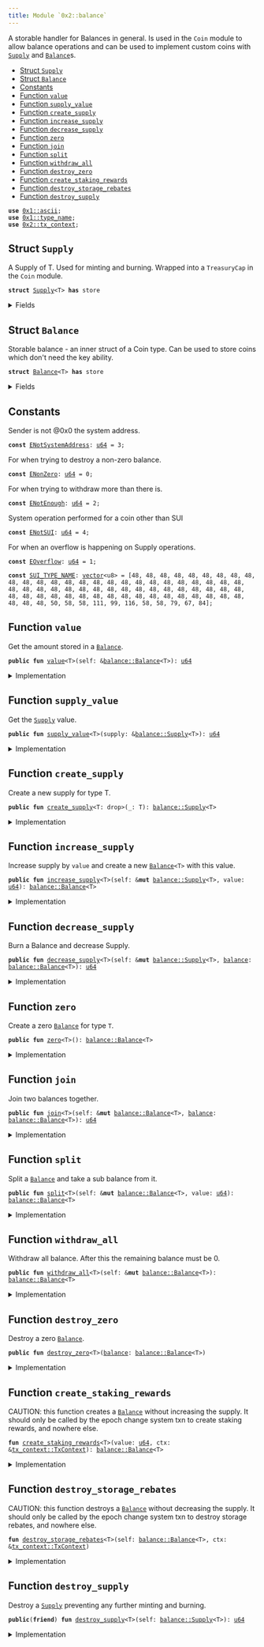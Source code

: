 ```yaml
---
title: Module `0x2::balance`
---
```


A storable handler for Balances in general. Is used in the <code>Coin</code>
module to allow balance operations and can be used to implement
custom coins with <code><a href="../sui-framework/balance.md#0x2_balance_Supply">Supply</a></code> and <code><a href="../sui-framework/balance.md#0x2_balance_Balance">Balance</a></code>s.


-  [Struct `Supply`](#0x2_balance_Supply)
-  [Struct `Balance`](#0x2_balance_Balance)
-  [Constants](#@Constants_0)
-  [Function `value`](#0x2_balance_value)
-  [Function `supply_value`](#0x2_balance_supply_value)
-  [Function `create_supply`](#0x2_balance_create_supply)
-  [Function `increase_supply`](#0x2_balance_increase_supply)
-  [Function `decrease_supply`](#0x2_balance_decrease_supply)
-  [Function `zero`](#0x2_balance_zero)
-  [Function `join`](#0x2_balance_join)
-  [Function `split`](#0x2_balance_split)
-  [Function `withdraw_all`](#0x2_balance_withdraw_all)
-  [Function `destroy_zero`](#0x2_balance_destroy_zero)
-  [Function `create_staking_rewards`](#0x2_balance_create_staking_rewards)
-  [Function `destroy_storage_rebates`](#0x2_balance_destroy_storage_rebates)
-  [Function `destroy_supply`](#0x2_balance_destroy_supply)


<pre><code><b>use</b> <a href="../move-stdlib/ascii.md#0x1_ascii">0x1::ascii</a>;
<b>use</b> <a href="../move-stdlib/type_name.md#0x1_type_name">0x1::type_name</a>;
<b>use</b> <a href="../sui-framework/tx_context.md#0x2_tx_context">0x2::tx_context</a>;
</code></pre>



<a name="0x2_balance_Supply"></a>

## Struct `Supply`

A Supply of T. Used for minting and burning.
Wrapped into a <code>TreasuryCap</code> in the <code>Coin</code> module.


<pre><code><b>struct</b> <a href="../sui-framework/balance.md#0x2_balance_Supply">Supply</a>&lt;T&gt; <b>has</b> store
</code></pre>



<details>
<summary>Fields</summary>


<dl>
<dt>
<code>value: <a href="../move-stdlib/u64.md#0x1_u64">u64</a></code>
</dt>
<dd>

</dd>
</dl>


</details>

<a name="0x2_balance_Balance"></a>

## Struct `Balance`

Storable balance - an inner struct of a Coin type.
Can be used to store coins which don't need the key ability.


<pre><code><b>struct</b> <a href="../sui-framework/balance.md#0x2_balance_Balance">Balance</a>&lt;T&gt; <b>has</b> store
</code></pre>



<details>
<summary>Fields</summary>


<dl>
<dt>
<code>value: <a href="../move-stdlib/u64.md#0x1_u64">u64</a></code>
</dt>
<dd>

</dd>
</dl>


</details>

<a name="@Constants_0"></a>

## Constants


<a name="0x2_balance_ENotSystemAddress"></a>

Sender is not @0x0 the system address.


<pre><code><b>const</b> <a href="../sui-framework/balance.md#0x2_balance_ENotSystemAddress">ENotSystemAddress</a>: <a href="../move-stdlib/u64.md#0x1_u64">u64</a> = 3;
</code></pre>



<a name="0x2_balance_ENonZero"></a>

For when trying to destroy a non-zero balance.


<pre><code><b>const</b> <a href="../sui-framework/balance.md#0x2_balance_ENonZero">ENonZero</a>: <a href="../move-stdlib/u64.md#0x1_u64">u64</a> = 0;
</code></pre>



<a name="0x2_balance_ENotEnough"></a>

For when trying to withdraw more than there is.


<pre><code><b>const</b> <a href="../sui-framework/balance.md#0x2_balance_ENotEnough">ENotEnough</a>: <a href="../move-stdlib/u64.md#0x1_u64">u64</a> = 2;
</code></pre>



<a name="0x2_balance_ENotSUI"></a>

System operation performed for a coin other than SUI


<pre><code><b>const</b> <a href="../sui-framework/balance.md#0x2_balance_ENotSUI">ENotSUI</a>: <a href="../move-stdlib/u64.md#0x1_u64">u64</a> = 4;
</code></pre>



<a name="0x2_balance_EOverflow"></a>

For when an overflow is happening on Supply operations.


<pre><code><b>const</b> <a href="../sui-framework/balance.md#0x2_balance_EOverflow">EOverflow</a>: <a href="../move-stdlib/u64.md#0x1_u64">u64</a> = 1;
</code></pre>



<a name="0x2_balance_SUI_TYPE_NAME"></a>



<pre><code><b>const</b> <a href="../sui-framework/balance.md#0x2_balance_SUI_TYPE_NAME">SUI_TYPE_NAME</a>: <a href="../move-stdlib/vector.md#0x1_vector">vector</a>&lt;u8&gt; = [48, 48, 48, 48, 48, 48, 48, 48, 48, 48, 48, 48, 48, 48, 48, 48, 48, 48, 48, 48, 48, 48, 48, 48, 48, 48, 48, 48, 48, 48, 48, 48, 48, 48, 48, 48, 48, 48, 48, 48, 48, 48, 48, 48, 48, 48, 48, 48, 48, 48, 48, 48, 48, 48, 48, 48, 48, 48, 48, 48, 48, 48, 48, 50, 58, 58, 111, 99, 116, 58, 58, 79, 67, 84];
</code></pre>



<a name="0x2_balance_value"></a>

## Function `value`

Get the amount stored in a <code><a href="../sui-framework/balance.md#0x2_balance_Balance">Balance</a></code>.


<pre><code><b>public</b> <b>fun</b> <a href="../sui-framework/balance.md#0x2_balance_value">value</a>&lt;T&gt;(self: &<a href="../sui-framework/balance.md#0x2_balance_Balance">balance::Balance</a>&lt;T&gt;): <a href="../move-stdlib/u64.md#0x1_u64">u64</a>
</code></pre>



<details>
<summary>Implementation</summary>


<pre><code><b>public</b> <b>fun</b> <a href="../sui-framework/balance.md#0x2_balance_value">value</a>&lt;T&gt;(self: &<a href="../sui-framework/balance.md#0x2_balance_Balance">Balance</a>&lt;T&gt;): <a href="../move-stdlib/u64.md#0x1_u64">u64</a> {
    self.value
}
</code></pre>



</details>

<a name="0x2_balance_supply_value"></a>

## Function `supply_value`

Get the <code><a href="../sui-framework/balance.md#0x2_balance_Supply">Supply</a></code> value.


<pre><code><b>public</b> <b>fun</b> <a href="../sui-framework/balance.md#0x2_balance_supply_value">supply_value</a>&lt;T&gt;(supply: &<a href="../sui-framework/balance.md#0x2_balance_Supply">balance::Supply</a>&lt;T&gt;): <a href="../move-stdlib/u64.md#0x1_u64">u64</a>
</code></pre>



<details>
<summary>Implementation</summary>


<pre><code><b>public</b> <b>fun</b> <a href="../sui-framework/balance.md#0x2_balance_supply_value">supply_value</a>&lt;T&gt;(supply: &<a href="../sui-framework/balance.md#0x2_balance_Supply">Supply</a>&lt;T&gt;): <a href="../move-stdlib/u64.md#0x1_u64">u64</a> {
    supply.value
}
</code></pre>



</details>

<a name="0x2_balance_create_supply"></a>

## Function `create_supply`

Create a new supply for type T.


<pre><code><b>public</b> <b>fun</b> <a href="../sui-framework/balance.md#0x2_balance_create_supply">create_supply</a>&lt;T: drop&gt;(_: T): <a href="../sui-framework/balance.md#0x2_balance_Supply">balance::Supply</a>&lt;T&gt;
</code></pre>



<details>
<summary>Implementation</summary>


<pre><code><b>public</b> <b>fun</b> <a href="../sui-framework/balance.md#0x2_balance_create_supply">create_supply</a>&lt;T: drop&gt;(_: T): <a href="../sui-framework/balance.md#0x2_balance_Supply">Supply</a>&lt;T&gt; {
    <a href="../sui-framework/balance.md#0x2_balance_Supply">Supply</a> { value: 0 }
}
</code></pre>



</details>

<a name="0x2_balance_increase_supply"></a>

## Function `increase_supply`

Increase supply by <code>value</code> and create a new <code><a href="../sui-framework/balance.md#0x2_balance_Balance">Balance</a>&lt;T&gt;</code> with this value.


<pre><code><b>public</b> <b>fun</b> <a href="../sui-framework/balance.md#0x2_balance_increase_supply">increase_supply</a>&lt;T&gt;(self: &<b>mut</b> <a href="../sui-framework/balance.md#0x2_balance_Supply">balance::Supply</a>&lt;T&gt;, value: <a href="../move-stdlib/u64.md#0x1_u64">u64</a>): <a href="../sui-framework/balance.md#0x2_balance_Balance">balance::Balance</a>&lt;T&gt;
</code></pre>



<details>
<summary>Implementation</summary>


<pre><code><b>public</b> <b>fun</b> <a href="../sui-framework/balance.md#0x2_balance_increase_supply">increase_supply</a>&lt;T&gt;(self: &<b>mut</b> <a href="../sui-framework/balance.md#0x2_balance_Supply">Supply</a>&lt;T&gt;, value: <a href="../move-stdlib/u64.md#0x1_u64">u64</a>): <a href="../sui-framework/balance.md#0x2_balance_Balance">Balance</a>&lt;T&gt; {
    <b>assert</b>!(<a href="../sui-framework/balance.md#0x2_balance_value">value</a> &lt; (18446744073709551615u64 - self.value), <a href="../sui-framework/balance.md#0x2_balance_EOverflow">EOverflow</a>);
    self.value = self.value + value;
    <a href="../sui-framework/balance.md#0x2_balance_Balance">Balance</a> { value }
}
</code></pre>



</details>

<a name="0x2_balance_decrease_supply"></a>

## Function `decrease_supply`

Burn a Balance<T> and decrease Supply<T>.


<pre><code><b>public</b> <b>fun</b> <a href="../sui-framework/balance.md#0x2_balance_decrease_supply">decrease_supply</a>&lt;T&gt;(self: &<b>mut</b> <a href="../sui-framework/balance.md#0x2_balance_Supply">balance::Supply</a>&lt;T&gt;, <a href="../sui-framework/balance.md#0x2_balance">balance</a>: <a href="../sui-framework/balance.md#0x2_balance_Balance">balance::Balance</a>&lt;T&gt;): <a href="../move-stdlib/u64.md#0x1_u64">u64</a>
</code></pre>



<details>
<summary>Implementation</summary>


<pre><code><b>public</b> <b>fun</b> <a href="../sui-framework/balance.md#0x2_balance_decrease_supply">decrease_supply</a>&lt;T&gt;(self: &<b>mut</b> <a href="../sui-framework/balance.md#0x2_balance_Supply">Supply</a>&lt;T&gt;, <a href="../sui-framework/balance.md#0x2_balance">balance</a>: <a href="../sui-framework/balance.md#0x2_balance_Balance">Balance</a>&lt;T&gt;): <a href="../move-stdlib/u64.md#0x1_u64">u64</a> {
    <b>let</b> <a href="../sui-framework/balance.md#0x2_balance_Balance">Balance</a> { value } = <a href="../sui-framework/balance.md#0x2_balance">balance</a>;
    <b>assert</b>!(self.value &gt;= value, <a href="../sui-framework/balance.md#0x2_balance_EOverflow">EOverflow</a>);
    self.value = self.value - value;
    value
}
</code></pre>



</details>

<a name="0x2_balance_zero"></a>

## Function `zero`

Create a zero <code><a href="../sui-framework/balance.md#0x2_balance_Balance">Balance</a></code> for type <code>T</code>.


<pre><code><b>public</b> <b>fun</b> <a href="../sui-framework/balance.md#0x2_balance_zero">zero</a>&lt;T&gt;(): <a href="../sui-framework/balance.md#0x2_balance_Balance">balance::Balance</a>&lt;T&gt;
</code></pre>



<details>
<summary>Implementation</summary>


<pre><code><b>public</b> <b>fun</b> <a href="../sui-framework/balance.md#0x2_balance_zero">zero</a>&lt;T&gt;(): <a href="../sui-framework/balance.md#0x2_balance_Balance">Balance</a>&lt;T&gt; {
    <a href="../sui-framework/balance.md#0x2_balance_Balance">Balance</a> { value: 0 }
}
</code></pre>



</details>

<a name="0x2_balance_join"></a>

## Function `join`

Join two balances together.


<pre><code><b>public</b> <b>fun</b> <a href="../sui-framework/balance.md#0x2_balance_join">join</a>&lt;T&gt;(self: &<b>mut</b> <a href="../sui-framework/balance.md#0x2_balance_Balance">balance::Balance</a>&lt;T&gt;, <a href="../sui-framework/balance.md#0x2_balance">balance</a>: <a href="../sui-framework/balance.md#0x2_balance_Balance">balance::Balance</a>&lt;T&gt;): <a href="../move-stdlib/u64.md#0x1_u64">u64</a>
</code></pre>



<details>
<summary>Implementation</summary>


<pre><code><b>public</b> <b>fun</b> <a href="../sui-framework/balance.md#0x2_balance_join">join</a>&lt;T&gt;(self: &<b>mut</b> <a href="../sui-framework/balance.md#0x2_balance_Balance">Balance</a>&lt;T&gt;, <a href="../sui-framework/balance.md#0x2_balance">balance</a>: <a href="../sui-framework/balance.md#0x2_balance_Balance">Balance</a>&lt;T&gt;): <a href="../move-stdlib/u64.md#0x1_u64">u64</a> {
    <b>let</b> <a href="../sui-framework/balance.md#0x2_balance_Balance">Balance</a> { value } = <a href="../sui-framework/balance.md#0x2_balance">balance</a>;
    self.value = self.value + value;
    self.value
}
</code></pre>



</details>

<a name="0x2_balance_split"></a>

## Function `split`

Split a <code><a href="../sui-framework/balance.md#0x2_balance_Balance">Balance</a></code> and take a sub balance from it.


<pre><code><b>public</b> <b>fun</b> <a href="../sui-framework/balance.md#0x2_balance_split">split</a>&lt;T&gt;(self: &<b>mut</b> <a href="../sui-framework/balance.md#0x2_balance_Balance">balance::Balance</a>&lt;T&gt;, value: <a href="../move-stdlib/u64.md#0x1_u64">u64</a>): <a href="../sui-framework/balance.md#0x2_balance_Balance">balance::Balance</a>&lt;T&gt;
</code></pre>



<details>
<summary>Implementation</summary>


<pre><code><b>public</b> <b>fun</b> <a href="../sui-framework/balance.md#0x2_balance_split">split</a>&lt;T&gt;(self: &<b>mut</b> <a href="../sui-framework/balance.md#0x2_balance_Balance">Balance</a>&lt;T&gt;, value: <a href="../move-stdlib/u64.md#0x1_u64">u64</a>): <a href="../sui-framework/balance.md#0x2_balance_Balance">Balance</a>&lt;T&gt; {
    <b>assert</b>!(self.value &gt;= value, <a href="../sui-framework/balance.md#0x2_balance_ENotEnough">ENotEnough</a>);
    self.value = self.value - value;
    <a href="../sui-framework/balance.md#0x2_balance_Balance">Balance</a> { value }
}
</code></pre>



</details>

<a name="0x2_balance_withdraw_all"></a>

## Function `withdraw_all`

Withdraw all balance. After this the remaining balance must be 0.


<pre><code><b>public</b> <b>fun</b> <a href="../sui-framework/balance.md#0x2_balance_withdraw_all">withdraw_all</a>&lt;T&gt;(self: &<b>mut</b> <a href="../sui-framework/balance.md#0x2_balance_Balance">balance::Balance</a>&lt;T&gt;): <a href="../sui-framework/balance.md#0x2_balance_Balance">balance::Balance</a>&lt;T&gt;
</code></pre>



<details>
<summary>Implementation</summary>


<pre><code><b>public</b> <b>fun</b> <a href="../sui-framework/balance.md#0x2_balance_withdraw_all">withdraw_all</a>&lt;T&gt;(self: &<b>mut</b> <a href="../sui-framework/balance.md#0x2_balance_Balance">Balance</a>&lt;T&gt;): <a href="../sui-framework/balance.md#0x2_balance_Balance">Balance</a>&lt;T&gt; {
    <b>let</b> value = self.value;
    <a href="../sui-framework/balance.md#0x2_balance_split">split</a>(self, value)
}
</code></pre>



</details>

<a name="0x2_balance_destroy_zero"></a>

## Function `destroy_zero`

Destroy a zero <code><a href="../sui-framework/balance.md#0x2_balance_Balance">Balance</a></code>.


<pre><code><b>public</b> <b>fun</b> <a href="../sui-framework/balance.md#0x2_balance_destroy_zero">destroy_zero</a>&lt;T&gt;(<a href="../sui-framework/balance.md#0x2_balance">balance</a>: <a href="../sui-framework/balance.md#0x2_balance_Balance">balance::Balance</a>&lt;T&gt;)
</code></pre>



<details>
<summary>Implementation</summary>


<pre><code><b>public</b> <b>fun</b> <a href="../sui-framework/balance.md#0x2_balance_destroy_zero">destroy_zero</a>&lt;T&gt;(<a href="../sui-framework/balance.md#0x2_balance">balance</a>: <a href="../sui-framework/balance.md#0x2_balance_Balance">Balance</a>&lt;T&gt;) {
    <b>assert</b>!(<a href="../sui-framework/balance.md#0x2_balance">balance</a>.value == 0, <a href="../sui-framework/balance.md#0x2_balance_ENonZero">ENonZero</a>);
    <b>let</b> <a href="../sui-framework/balance.md#0x2_balance_Balance">Balance</a> { value: _ } = <a href="../sui-framework/balance.md#0x2_balance">balance</a>;
}
</code></pre>



</details>

<a name="0x2_balance_create_staking_rewards"></a>

## Function `create_staking_rewards`

CAUTION: this function creates a <code><a href="../sui-framework/balance.md#0x2_balance_Balance">Balance</a></code> without increasing the supply.
It should only be called by the epoch change system txn to create staking rewards,
and nowhere else.


<pre><code><b>fun</b> <a href="../sui-framework/balance.md#0x2_balance_create_staking_rewards">create_staking_rewards</a>&lt;T&gt;(value: <a href="../move-stdlib/u64.md#0x1_u64">u64</a>, ctx: &<a href="../sui-framework/tx_context.md#0x2_tx_context_TxContext">tx_context::TxContext</a>): <a href="../sui-framework/balance.md#0x2_balance_Balance">balance::Balance</a>&lt;T&gt;
</code></pre>



<details>
<summary>Implementation</summary>


<pre><code><b>fun</b> <a href="../sui-framework/balance.md#0x2_balance_create_staking_rewards">create_staking_rewards</a>&lt;T&gt;(value: <a href="../move-stdlib/u64.md#0x1_u64">u64</a>, ctx: &TxContext): <a href="../sui-framework/balance.md#0x2_balance_Balance">Balance</a>&lt;T&gt; {
    <b>assert</b>!(ctx.sender() == @0x0, <a href="../sui-framework/balance.md#0x2_balance_ENotSystemAddress">ENotSystemAddress</a>);
    <b>assert</b>!(std::type_name::get&lt;T&gt;().into_string().into_bytes() == <a href="../sui-framework/balance.md#0x2_balance_SUI_TYPE_NAME">SUI_TYPE_NAME</a>, <a href="../sui-framework/balance.md#0x2_balance_ENotSUI">ENotSUI</a>);
    <a href="../sui-framework/balance.md#0x2_balance_Balance">Balance</a> { value }
}
</code></pre>



</details>

<a name="0x2_balance_destroy_storage_rebates"></a>

## Function `destroy_storage_rebates`

CAUTION: this function destroys a <code><a href="../sui-framework/balance.md#0x2_balance_Balance">Balance</a></code> without decreasing the supply.
It should only be called by the epoch change system txn to destroy storage rebates,
and nowhere else.


<pre><code><b>fun</b> <a href="../sui-framework/balance.md#0x2_balance_destroy_storage_rebates">destroy_storage_rebates</a>&lt;T&gt;(self: <a href="../sui-framework/balance.md#0x2_balance_Balance">balance::Balance</a>&lt;T&gt;, ctx: &<a href="../sui-framework/tx_context.md#0x2_tx_context_TxContext">tx_context::TxContext</a>)
</code></pre>



<details>
<summary>Implementation</summary>


<pre><code><b>fun</b> <a href="../sui-framework/balance.md#0x2_balance_destroy_storage_rebates">destroy_storage_rebates</a>&lt;T&gt;(self: <a href="../sui-framework/balance.md#0x2_balance_Balance">Balance</a>&lt;T&gt;, ctx: &TxContext) {
    <b>assert</b>!(ctx.sender() == @0x0, <a href="../sui-framework/balance.md#0x2_balance_ENotSystemAddress">ENotSystemAddress</a>);
    <b>assert</b>!(std::type_name::get&lt;T&gt;().into_string().into_bytes() == <a href="../sui-framework/balance.md#0x2_balance_SUI_TYPE_NAME">SUI_TYPE_NAME</a>, <a href="../sui-framework/balance.md#0x2_balance_ENotSUI">ENotSUI</a>);
    <b>let</b> <a href="../sui-framework/balance.md#0x2_balance_Balance">Balance</a> { value: _ } = self;
}
</code></pre>



</details>

<a name="0x2_balance_destroy_supply"></a>

## Function `destroy_supply`

Destroy a <code><a href="../sui-framework/balance.md#0x2_balance_Supply">Supply</a></code> preventing any further minting and burning.


<pre><code><b>public</b>(<b>friend</b>) <b>fun</b> <a href="../sui-framework/balance.md#0x2_balance_destroy_supply">destroy_supply</a>&lt;T&gt;(self: <a href="../sui-framework/balance.md#0x2_balance_Supply">balance::Supply</a>&lt;T&gt;): <a href="../move-stdlib/u64.md#0x1_u64">u64</a>
</code></pre>



<details>
<summary>Implementation</summary>


<pre><code><b>public</b>(package) <b>fun</b> <a href="../sui-framework/balance.md#0x2_balance_destroy_supply">destroy_supply</a>&lt;T&gt;(self: <a href="../sui-framework/balance.md#0x2_balance_Supply">Supply</a>&lt;T&gt;): <a href="../move-stdlib/u64.md#0x1_u64">u64</a> {
    <b>let</b> <a href="../sui-framework/balance.md#0x2_balance_Supply">Supply</a> { value } = self;
    value
}
</code></pre>



</details>
